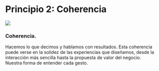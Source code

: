 # Principio 2: Coherencia

 <div class="center">


 <div class="margin-bottom-small">
   <img src="http://thonet.realized.es/doc/img/brand/experience/coherencia@2x.png"/>
 </div>

 <h3 class="big-title">Coherencia.</h3>

 <p class="center-description">
 Hacemos lo que decimos y hablamos con resultados. Esta coherencia puede verse en la solidez de las experiencias que diseñamos, desde la interacción más sencilla hasta la propuesta de valor del negocio.
 <br>Nuestra forma de entender cada gesto.
 </p>

 </div>
